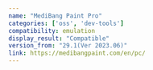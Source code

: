 ```yaml
---
name: "MediBang Paint Pro"
categories: ['oss', 'dev-tools']
compatibility: emulation
display_result: "Compatible"
version_from: "29.1(Ver 2023.06)"
link: https://medibangpaint.com/en/pc/
---
```

